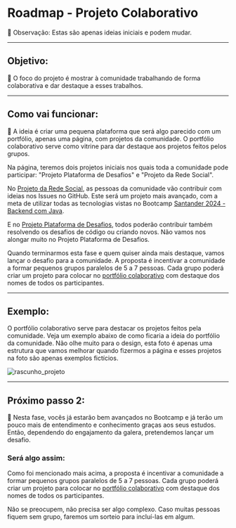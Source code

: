 # Roadmap - Projeto Colaborativo
📌 Observação: Estas são apenas ideias iniciais e podem mudar.

---

## Objetivo:

🎯 O foco do projeto é mostrar à comunidade trabalhando de forma colaborativa e dar destaque a esses trabalhos.

---

## Como vai funcionar:

🚧 A ideia é criar uma pequena plataforma que será algo parecido com um portfólio, apenas uma página, com projetos da comunidade. O portfólio colaborativo serve como vitrine para dar destaque aos projetos feitos pelos grupos.

Na página, teremos dois projetos iniciais nos quais toda a comunidade pode participar: "Projeto Plataforma de Desafios" e "Projeto da Rede Social".

No [Projeto da Rede Social](https://github.com/magnostudent/planejamento-projeto-colaborativo/edit/main/README.md), as pessoas da comunidade vão contribuir com ideias nos Issues no GitHub. Este será um projeto mais avançado, com a meta de utilizar todas as tecnologias vistas no Bootcamp [Santander 2024 - Backend com Java](https://web.dio.me/track/santander-2024-backend-com-java).

E no [Projeto Plataforma de Desafios](https://github.com/magnostudent/planejamento-projeto-colaborativo/edit/main/README.md), todos poderão contribuir também resolvendo os desafios de código ou criando novos. Não vamos nos alongar muito no Projeto Plataforma de Desafios.

Quando terminarmos esta fase e quem quiser ainda mais destaque, vamos lançar o desafio para a comunidade. A proposta é incentivar a comunidade a formar pequenos grupos paralelos de 5 a 7 pessoas. Cada grupo poderá criar um projeto para colocar no [portfólio colaborativo](https://github.com/magnostudent/planejamento-projeto-colaborativo/edit/main/README.md) com destaque dos nomes de todos os participantes.

---

## Exemplo:

O portfólio colaborativo serve para destacar os projetos feitos pela comunidade. Veja um exemplo abaixo de como ficaria a ideia do portfólio da comunidade. Não olhe muito para o design, esta foto é apenas uma estrutura que vamos melhorar quando fizermos a página e esses projetos na foto são apenas exemplos fictícios.

![rascunho_projeto](https://raw.githubusercontent.com/magnostudent/portfolio-colaborativo/main/img/rascunho_projeto.png)

---

## Próximo passo 2:

👣 Nesta fase, vocês já estarão bem avançados no Bootcamp e já terão um pouco mais de entendimento e conhecimento graças aos seus estudos. Então, dependendo do engajamento da galera, pretendemos lançar um desafio.

### Será algo assim:

Como foi mencionado mais acima, a proposta é incentivar a comunidade a formar pequenos grupos paralelos de 5 a 7 pessoas. Cada grupo poderá criar um projeto para colocar no [portfólio colaborativo](https://github.com/magnostudent/planejamento-projeto-colaborativo/edit/main/README.md) 
com destaque dos nomes de todos os participantes. 

Não se preocupem, não precisa ser algo complexo. Caso muitas pessoas fiquem sem grupo, faremos um sorteio para incluí-las em algum.
